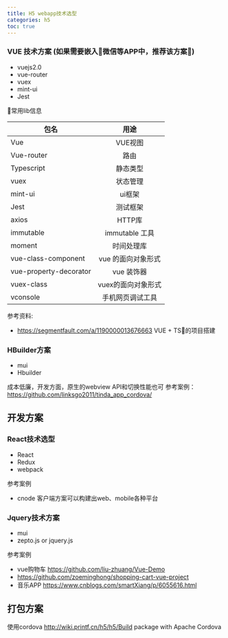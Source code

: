 ```yaml
---
title: H5 webapp技术选型
categories: h5
toc: true
---
```



### VUE 技术方案 (如果需要嵌入微信等APP中，推荐该方案)

- vuejs2.0
- vue-router
- vuex
- mint-ui
- Jest


常用lib信息

| 包名   |      用途      |
|----------|:-------------:|
| Vue | VUE视图 | 
| Vue-router | 路由 |
| Typescript | 静态类型 |
| vuex | 状态管理 |
| mint-ui | ui框架 |
| Jest | 测试框架 |
| axios | HTTP库 |
| immutable | immutable 工具 |
| moment | 时间处理库 |
| vue-class-component | vue 的面向对象形式 |
| vue-property-decorator | vue 装饰器 |
| vuex-class | vuex的面向对象形式|
| vconsole | 手机网页调试工具 |

参考资料:

- https://segmentfault.com/a/1190000013676663 VUE + TS的项目搭建



### HBuilder方案

- mui
- Hbuilder

成本低廉，开发方面，原生的webview API和切换性能也可
参考案例：https://github.com/linksgo2011/tinda_app_cordova/

## 开发方案

### React技术选型

- React
- Redux 
- webpack

参考案例

- cnode 客户端方案可以构建出web、mobile各种平台


### Jquery技术方案

- mui
- zepto.js or jquery.js

参考案例

- vue购物车 https://github.com/liu-zhuang/Vue-Demo
- https://github.com/zoeminghong/shopping-cart-vue-project
- 音乐APP https://www.cnblogs.com/smartXiang/p/6055616.html

## 打包方案 

使用cordova http://wiki.printf.cn/h5/h5/Build package with Apache Cordova